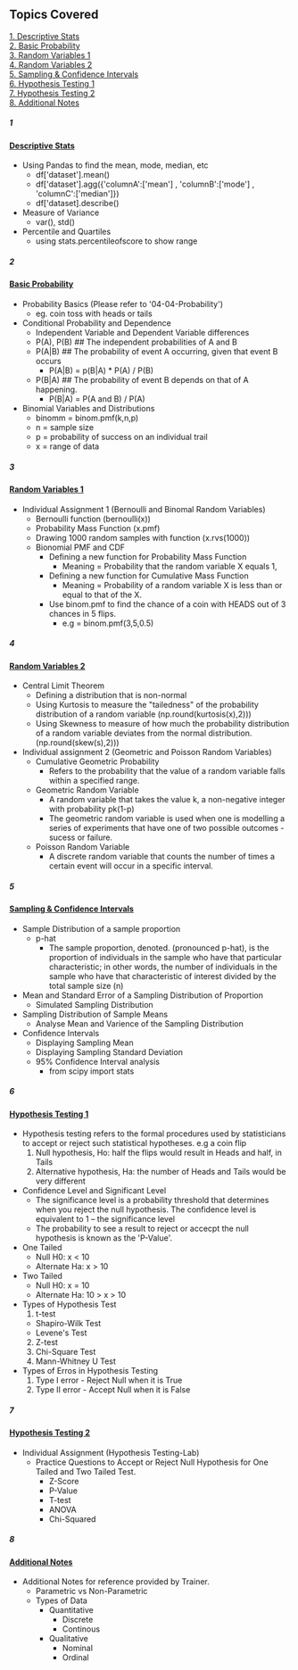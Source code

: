 <!-- Revision Section Starts -->
## Topics Covered


<!-- Add link to the sections -->
[1. Descriptive Stats](#1) <br>
[2. Basic Probability](#2) <br>
[3. Random Variables 1](#3) <br> 
[4. Random Variables 2](#4) <br> 
[5. Sampling & Confidence Intervals](#5) <br> 
[6. Hypothesis Testing 1](#6) <br> 
[7. Hypothesis Testing 2](#7) <br> 
[8. Additional Notes](#8) <br> 
<!-- ABOUT Section Ends -->

##### 1
#### [Descriptive Stats](https://github.com/mommafish/BCG_Rise/tree/main/Statistics_Library/Intro_to_Statistical_Analysis/1115_Descriptive_Stats)
* Using Pandas to find the mean, mode, median, etc
  * df['dataset'].mean()
  * df['dataset'].agg({'columnA':['mean'] , 'columnB':['mode'] , 'columnC':['median']}) 
  * df['dataset].describe()
* Measure of Variance
  * var(), std()
* Percentile and Quartiles
  * using stats.percentileofscore to show range


##### 2  
#### [Basic Probability](https://github.com/mommafish/BCG_Rise/tree/main/Statistics_Library/Intro_to_Statistical_Analysis/1116_Basic_Probability)
* Probability Basics (Please refer to '04-04-Probability')
  * eg. coin toss with heads or tails 
* Conditional Probability and Dependence
  * Independent Variable and Dependent Variable differences
  * P(A), P(B) ## The independent probabilities of A and B
  * P(A|B) ## The probability of event A occurring, given that event B occurs
    * P(A|B) =   p(B|A) * P(A) / P(B) 
  * P(B|A) ## The probability of event B depends on that of A happening.
    * P(B|A) = P(A and B) / P(A)
* Binomial Variables and Distributions
  * binomm = binom.pmf(k,n,p)
  * n = sample size
  * p = probability of success on an individual trail
  * x = range of data


##### 3
#### [Random Variables 1](https://github.com/mommafish/BCG_Rise/tree/main/Statistics_Library/Intro_to_Statistical_Analysis/1117_Random_Variables_1)
* Individual Assignment 1 (Bernoulli and Binomal Random Variables)
  * Bernoulli function (bernoulli(x))
  * Probability Mass Function (x.pmf)
  * Drawing 1000 random samples with function (x.rvs(1000))
  * Bionomial PMF and CDF
    * Defining a new function for Probability Mass Function
      * Meaning = Probability that the random variable X equals 1,
    * Defining a new function for Cumulative Mass Function
      * Meaning = Probability of a random variable X is less than or equal to that of the X.
    * Use binom.pmf to find the chance of a coin with HEADS out of 3 chances in 5 flips.
      * e.g = binom.pmf(3,5,0.5)


##### 4
#### [Random Variables 2](https://github.com/mommafish/BCG_Rise/tree/main/Statistics_Library/Intro_to_Statistical_Analysis/1118_Random_Variables_2)
* Central Limit Theorem
  * Defining a distribution that is non-normal
  * Using Kurtosis to measure the "tailedness" of the probability distribution of a random variable (np.round(kurtosis(x),2)))
  * Using Skewness to measure of how much the probability distribution of a random variable deviates from the normal distribution. (np.round(skew(s),2)))
* Individual assignment 2 (Geometric and Poisson Random Variables)
  * Cumulative Geometric Probability
    * Refers to the probability that the value of a random variable falls within a specified range.
  * Geometric Random Variable
    * A random variable that takes the value k, a non-negative integer with probability pk(1-p)
    * The geometric random variable is used when one is modelling a series of experiments that have one of two possible outcomes - sucess or failure. 
  * Poisson Random Variable
    * A discrete random variable that counts the number of times a certain event will occur in a specific interval.


##### 5
#### [Sampling & Confidence Intervals](https://github.com/mommafish/BCG_Rise/tree/main/Statistics_Library/Intro_to_Statistical_Analysis/1122_Sampling_Confidence_Intervals)
* Sample Distribution of a sample proportion
  * p-hat
    * The sample proportion, denoted. (pronounced p-hat), is the proportion of individuals in the sample who have that particular characteristic; in other words, the number of individuals in the sample who have that characteristic of interest divided by the total sample size (n)
* Mean and Standard Error of a Sampling Distribution of Proportion
  * Simulated Sampling Distribution
* Sampling Distribution of Sample Means
  * Analyse Mean and Varience of the Sampling Distribution
* Confidence Intervals
  * Displaying Sampling Mean
  * Displaying Sampling Standard Deviation
  * 95% Confidence Interval analysis
    * from scipy import stats

  
##### 6
#### [Hypothesis Testing 1](https://github.com/mommafish/BCG_Rise/tree/main/Statistics_Library/Intro_to_Statistical_Analysis/1123_Hypothesis_Testing_1)
* Hypothesis testing refers to the formal procedures used by statisticians to accept or reject such statistical hypotheses. e.g a coin flip
  1. Null hypothesis, Ho: half the flips would result in Heads and half, in Tails
  2. Alternative hypothesis, Ha: the number of Heads and Tails would be very different
* Confidence Level and Significant Level
  * The significance level is a probability threshold that determines when you reject the null hypothesis. The confidence level is equivalent to 1 – the significance level
  * The probability to see a result to reject or accecpt the null hypothesis is known as the 'P-Value'.
* One Tailed
  * Null H0: x < 10
  * Alternate Ha: x > 10
* Two Tailed
  * Null H0: x = 10
  * Alternate Ha: 10 > x > 10
* Types of Hypothesis Test
  1. t-test <br>
    * Shapiro-Wilk Test
    * Levene's Test
  2. Z-test
  3. Chi-Square Test
  4. Mann-Whitney U Test
* Types of Erros in Hypothesis Testing
  1. Type I error - Reject Null when it is True 
  2. Type II error - Accept Null when it is False

##### 7
#### [Hypothesis Testing 2](https://github.com/mommafish/BCG_Rise/tree/main/Statistics_Library/Intro_to_Statistical_Analysis/1124_Hypothesis_Testing_2)
* Individual Assignment (Hypothesis Testing-Lab)
  * Practice Questions to Accept or Reject Null Hypothesis for One Tailed and Two Tailed Test.
    * Z-Score
    * P-Value
    * T-test
    * ANOVA
    * Chi-Squared

##### 8
#### [Additional Notes](https://github.com/mommafish/BCG_Rise/tree/main/Statistics_Library/Intro_to_Statistical_Analysis/1125_Additional_Notes)
* Additional Notes for reference provided by Trainer.
  * Parametric vs Non-Parametric
  * Types of Data
    * Quantitative
      * Discrete
      * Continous
    * Qualitative
      * Nominal
      * Ordinal


<!-- Revision Section Ends -->